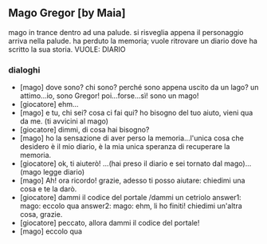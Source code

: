 ## Mago Gregor [by Maia]

mago in trance dentro ad una palude. si risveglia appena il personaggio arriva nella palude. ha perduto la memoria; vuole ritrovare un diario dove ha scritto la sua storia.
VUOLE: DIARIO

### dialoghi

-   [mago] dove sono? chi sono? perché sono appena uscito da un lago? un attimo...io, sono Gregor! poi...forse...sì! sono un mago!
-   [giocatore] ehm...
-   [mago] e tu, chi sei? cosa ci fai qui? ho bisogno del tuo aiuto, vieni qua da me.
    (ti avvicini al mago)
-   [giocatore] dimmi, di cosa hai bisogno?
-   [mago] ho la sensazione di aver perso la memoria...l'unica cosa che desidero è il mio diario,  è la mia unica speranza di recuperare la memoria.
-   [giocatore]  ok, ti aiuterò!
    ...(hai preso il diario e sei tornato dal mago)...
    (mago legge diario)
-   [mago] Ah! ora ricordo! grazie, adesso ti posso aiutare: chiedimi una cosa e te la darò.
-   [giocatore] dammi il codice del portale
    /dammi un cetriolo
    answer1: mago: eccolo qua
    answer2: mago: ehm, li ho finiti! chiedimi un'altra cosa, grazie.
-   [giocatore] peccato, allora dammi il codice del portale!
-   [mago] eccolo qua
